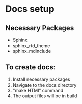 # Docs setup

## Necessary Packages
+ Sphinx 
+ sphinx_rtd_theme 
+ sphinx_mdinclude

## To create docs: 
1. Install necessary packages
2. Navigate to the docs directory
3. "make HTMl" command
4. The output files will be in build